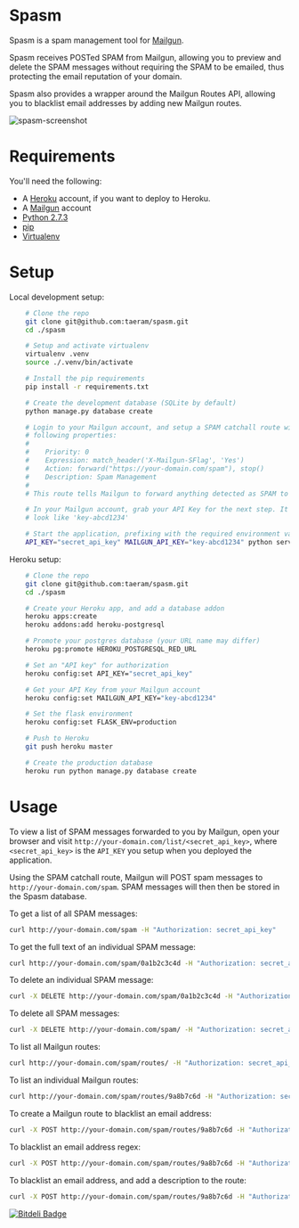 Spasm
=====

Spasm is a spam management tool for [Mailgun](http://mailgun.com).

Spasm receives POSTed SPAM from Mailgun, allowing you to preview and
delete the SPAM messages without requiring the SPAM to be emailed, thus
protecting the email reputation of your domain.

Spasm also provides a wrapper around the Mailgun Routes API, allowing you to
blacklist email addresses by adding new Mailgun routes.

![spasm-screenshot](http://taeram.github.io/media/spasm-screenshot.png)

Requirements
============
You'll need the following:

* A [Heroku](https://www.heroku.com/) account, if you want to deploy to Heroku.
* A [Mailgun](http://mailgun.com) account
* [Python 2.7.3](http://www.python.org/)
* [pip](https://github.com/pypa/pip)
* [Virtualenv](https://github.com/pypa/virtualenv)

Setup
=====
Local development setup:
```bash
    # Clone the repo
    git clone git@github.com:taeram/spasm.git
    cd ./spasm

    # Setup and activate virtualenv
    virtualenv .venv
    source ./.venv/bin/activate

    # Install the pip requirements
    pip install -r requirements.txt

    # Create the development database (SQLite by default)
    python manage.py database create

    # Login to your Mailgun account, and setup a SPAM catchall route with the
    # following properties:
    #
    #    Priority: 0
    #    Expression: match_header('X-Mailgun-SFlag', 'Yes')
    #    Action: forward("https://your-domain.com/spam"), stop()
    #    Description: Spam Management
    #
    # This route tells Mailgun to forward anything detected as SPAM to Spasm

    # In your Mailgun account, grab your API Key for the next step. It should
    # look like 'key-abcd1234'

    # Start the application, prefixing with the required environment variables
    API_KEY="secret_api_key" MAILGUN_API_KEY="key-abcd1234" python server.py
```

Heroku setup:
```bash
    # Clone the repo
    git clone git@github.com:taeram/spasm.git
    cd ./spasm

    # Create your Heroku app, and add a database addon
    heroku apps:create
    heroku addons:add heroku-postgresql

    # Promote your postgres database (your URL name may differ)
    heroku pg:promote HEROKU_POSTGRESQL_RED_URL

    # Set an "API key" for authorization
    heroku config:set API_KEY="secret_api_key"

    # Get your API Key from your Mailgun account
    heroku config:set MAILGUN_API_KEY="key-abcd1234"

    # Set the flask environment
    heroku config:set FLASK_ENV=production

    # Push to Heroku
    git push heroku master

    # Create the production database
    heroku run python manage.py database create
```

Usage
=====

To view a list of SPAM messages forwarded to you by Mailgun, open your browser
and visit `http://your-domain.com/list/<secret_api_key>`, where `<secret_api_key>`
is the `API_KEY` you setup when you deployed the application.

Using the SPAM catchall route, Mailgun will POST spam messages to
`http://your-domain.com/spam`. SPAM messages will then then be stored in the Spasm
database.

To get a list of all SPAM messages:
```bash
curl http://your-domain.com/spam -H "Authorization: secret_api_key"
```

To get the full text of an individual SPAM message:
```bash
curl http://your-domain.com/spam/0a1b2c3c4d -H "Authorization: secret_api_key"
```

To delete an individual SPAM message:
```bash
curl -X DELETE http://your-domain.com/spam/0a1b2c3c4d -H "Authorization: secret_api_key"
```

To delete all SPAM messages:
```bash
curl -X DELETE http://your-domain.com/spam/ -H "Authorization: secret_api_key"
```

To list all Mailgun routes:
```bash
curl http://your-domain.com/spam/routes/ -H "Authorization: secret_api_key"
```

To list an individual Mailgun routes:
```bash
curl http://your-domain.com/spam/routes/9a8b7c6d -H "Authorization: secret_api_key"
```

To create a Mailgun route to blacklist an email address:
```bash
curl -X POST http://your-domain.com/spam/routes/9a8b7c6d -H "Authorization: secret_api_key" -F "local=steve&domain=example.com"
```

To blacklist an email address regex:
```bash
curl -X POST http://your-domain.com/spam/routes/9a8b7c6d -H "Authorization: secret_api_key" -F "local=barbara(.*)&domain=example.com"
```

To blacklist an email address, and add a description to the route:
```bash
curl -X POST http://your-domain.com/spam/routes/9a8b7c6d -H "Authorization: secret_api_key" -F "local=scooter&domain=example.com&description=ih8scooter"
```




[![Bitdeli Badge](https://d2weczhvl823v0.cloudfront.net/taeram/spasm/trend.png)](https://bitdeli.com/free "Bitdeli Badge")

